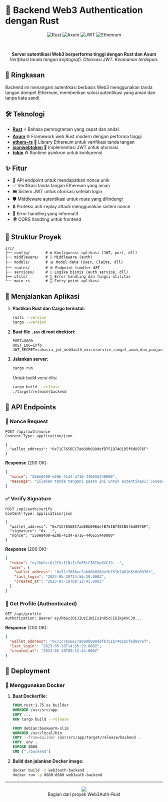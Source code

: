 # 🦀 Backend Web3 Authentication dengan Rust

<div align="center">

![Rust](https://img.shields.io/badge/Rust-000000?style=for-the-badge&logo=rust&logoColor=white)
![Axum](https://img.shields.io/badge/Axum-Framework-black?style=for-the-badge)
![JWT](https://img.shields.io/badge/JWT-000000?style=for-the-badge&logo=JSON%20web%20tokens&logoColor=white)
![Ethereum](https://img.shields.io/badge/Ethereum-3C3C3D?style=for-the-badge&logo=Ethereum&logoColor=white)

<br>

**Server autentikasi Web3 berperforma tinggi dengan Rust dan Axum**
<br>
*Verifikasi tanda tangan kriptografi. Otorisasi JWT. Keamanan terdepan.*

</div>

## 🌟 Ringkasan

Backend ini menangani autentikasi berbasis Web3 menggunakan tanda tangan dompet Ethereum, memberikan solusi autentikasi yang aman dan tanpa kata sandi.

## 🛠️ Teknologi

- **[Rust](https://www.rust-lang.org/)** ⚡ Bahasa pemrograman yang cepat dan andal
- **[Axum](https://github.com/tokio-rs/axum)** 🌐 Framework web Rust modern dengan performa tinggi
- **[ethers-rs](https://github.com/gakonst/ethers-rs)** 🔐 Library Ethereum untuk verifikasi tanda tangan
- **[jsonwebtoken](https://github.com/Keats/jsonwebtoken)** 🎫 Implementasi JWT untuk otorisasi
- **[tokio](https://tokio.rs/)** ⚙️ Runtime asinkron untuk konkurensi

## ✨ Fitur

- 🔑 API endpoint untuk mendapatkan nonce unik
- ✅ Verifikasi tanda tangan Ethereum yang aman
- 🎟️ Sistem JWT untuk otorisasi setelah login
- 🛡️ Middleware autentikasi untuk route yang dilindungi
- 🔒 Proteksi anti-replay attack menggunakan sistem nonce
- 📝 Error handling yang informatif
- 🌍 CORS handling untuk frontend

## 📂 Struktur Proyek

```
src/
├── config/       # ⚙️ Konfigurasi aplikasi (JWT, port, dll)
├── middleware/   # 🔗 Middleware (auth)
├── models/       # 📊 Model data (User, Claims, dll)
├── routes/       # 🌐 Endpoint handler API
├── services/     # 🧩 Logika bisnis (auth service, dll)
├── utils/        # 🔧 Error handling dan fungsi utilitas
└── main.rs       # 🚪 Entry point aplikasi
```

## 🚀 Menjalankan Aplikasi

1. **Pastikan Rust dan Cargo terinstal:**
   ```bash
   rustc --version
   cargo --version
   ```

2. **Buat file `.env` di root direktori:**
   ```
   PORT=8080
   RUST_LOG=info
   JWT_SECRET=rahasia_jwt_web3auth_microservice_sangat_aman_dan_panjang
   ```

3. **Jalankan server:**
   ```bash
   cargo run
   ```

   Untuk build versi rilis:
   ```bash
   cargo build --release
   ./target/release/backend
   ```

## 📡 API Endpoints

### 📝 Nonce Request
```http
POST /api/auth/nonce
Content-Type: application/json

{
  "wallet_address": "0x71C7656EC7ab88b098defB751B7401B5f6d8976F"
}
```

**Response** (200 OK):
```json
{
  "nonce": "550e8400-e29b-41d4-a716-446655440000",
  "message": "Silakan tanda tangani pesan ini untuk autentikasi: 550e8400-e29b-41d4-a716-446655440000"
}
```

### ✅ Verify Signature
```http
POST /api/auth/verify
Content-Type: application/json

{
  "wallet_address": "0x71C7656EC7ab88b098defB751B7401B5f6d8976F",
  "signature": "0x...",
  "nonce": "550e8400-e29b-41d4-a716-446655440000"
}
```

**Response** (200 OK):
```json
{
  "token": "eyJhbGciOiJIUzI1NiIsInR5cCI6IkpXVCJ9...",
  "user": {
    "wallet_address": "0x71c7656ec7ab88b098defb751b7401b5f6d8976f",
    "last_login": "2023-05-20T14:56:29.000Z",
    "created_at": "2023-05-18T09:12:43.000Z"
  }
}
```

### 👤 Get Profile (Authenticated)
```http
GET /api/profile
Authorization: Bearer eyJhbGciOiJIUzI1NiIsInR5cCI6IkpXVCJ9...
```

**Response** (200 OK):
```json
{
  "wallet_address": "0x71c7656ec7ab88b098defb751b7401b5f6d8976f",
  "last_login": "2023-05-20T14:56:29.000Z",
  "created_at": "2023-05-18T09:12:43.000Z"
}
```

## 🔧 Deployment

### 🐳 Menggunakan Docker

1. **Buat Dockerfile:**
   ```Dockerfile
   FROM rust:1.75 as builder
   WORKDIR /usr/src/app
   COPY . .
   RUN cargo build --release

   FROM debian:bookworm-slim
   WORKDIR /usr/local/bin
   COPY --from=builder /usr/src/app/target/release/backend .
   COPY .env .
   EXPOSE 8080
   CMD ["./backend"]
   ```

2. **Build dan jalankan Docker image:**
   ```bash
   docker build -t web3auth-backend .
   docker run -p 8080:8080 web3auth-backend
   ```

---

<div align="center">
<img src="https://img.shields.io/badge/Made%20with-Rust-orange?style=for-the-badge&logo=rust">
<br>
Bagian dari proyek Web3Auth-Rust
</div> 
